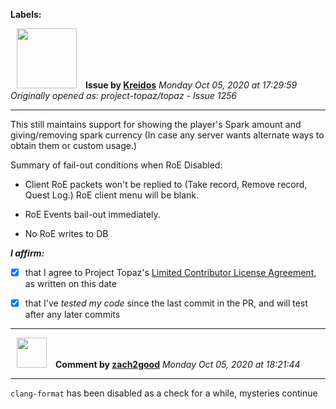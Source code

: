 **Labels:**



<a href="https://github.com/Kreidos"><img src="https://avatars0.githubusercontent.com/u/12466395?v=4" width="96" height="96" hspace="10"></img></a> **Issue by [Kreidos](https://github.com/Kreidos)**
_Monday Oct 05, 2020 at 17:29:59_
_Originally opened as: project-topaz/topaz - Issue 1256_

----

This still maintains support for showing the player's Spark amount and giving/removing spark currency (In case any server wants alternate ways to obtain them or custom usage.)

Summary of fail-out conditions when RoE Disabled:
- Client RoE packets won't be replied to (Take record, Remove record, Quest Log.) RoE client menu will be blank.
- RoE Events bail-out immediately.
- No RoE writes to DB

<!-- place 'x' mark between square [] brackets to affirm: -->
**_I affirm:_**
- [x] that I agree to Project Topaz's [Limited Contributor License Agreement](http://project-topaz.com/blob/release/CONTRIBUTOR_AGREEMENT.md), as written on this date
- [x] that I've _tested my code_ since the last commit in the PR, and will test after any later commits


----
<a href="https://github.com/zach2good"><img src="https://avatars3.githubusercontent.com/u/1389729?v=4" width="48" height="48" hspace="10"></img></a> **Comment by [zach2good](https://github.com/zach2good)**
_Monday Oct 05, 2020 at 18:21:44_

----

`clang-format` has been disabled as a check for a while, mysteries continue
